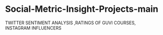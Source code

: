 # Social-Metric-Insight-Projects-main
TWITTER SENTIMENT ANALYSIS ,RATINGS OF GUVI COURSES, INSTAGRAM INFLUENCERS
